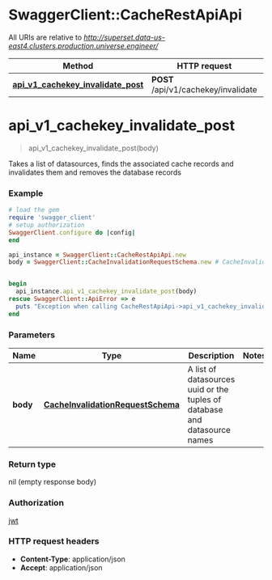 # SwaggerClient::CacheRestApiApi

All URIs are relative to *http://superset.data-us-east4.clusters.production.universe.engineer/*

Method | HTTP request | Description
------------- | ------------- | -------------
[**api_v1_cachekey_invalidate_post**](CacheRestApiApi.md#api_v1_cachekey_invalidate_post) | **POST** /api/v1/cachekey/invalidate | 

# **api_v1_cachekey_invalidate_post**
> api_v1_cachekey_invalidate_post(body)



Takes a list of datasources, finds the associated cache records and invalidates them and removes the database records

### Example
```ruby
# load the gem
require 'swagger_client'
# setup authorization
SwaggerClient.configure do |config|
end

api_instance = SwaggerClient::CacheRestApiApi.new
body = SwaggerClient::CacheInvalidationRequestSchema.new # CacheInvalidationRequestSchema | A list of datasources uuid or the tuples of database and datasource names


begin
  api_instance.api_v1_cachekey_invalidate_post(body)
rescue SwaggerClient::ApiError => e
  puts "Exception when calling CacheRestApiApi->api_v1_cachekey_invalidate_post: #{e}"
end
```

### Parameters

Name | Type | Description  | Notes
------------- | ------------- | ------------- | -------------
 **body** | [**CacheInvalidationRequestSchema**](CacheInvalidationRequestSchema.md)| A list of datasources uuid or the tuples of database and datasource names | 

### Return type

nil (empty response body)

### Authorization

[jwt](../README.md#jwt)

### HTTP request headers

 - **Content-Type**: application/json
 - **Accept**: application/json



